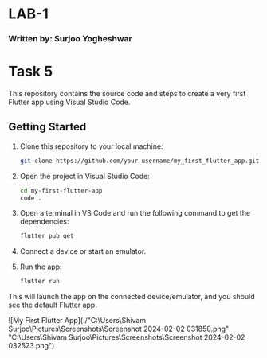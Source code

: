 
# LAB-1
### Written by: Surjoo Yogheshwar

# Task 5

This repository contains the source code and steps to create a very first Flutter app using Visual Studio Code.
## Getting Started

1. Clone this repository to your local machine:

    ```bash
    git clone https://github.com/your-username/my_first_flutter_app.git
    ```

2. Open the project in Visual Studio Code:

    ```bash
    cd my-first-flutter-app
    code .
    ```

3. Open a terminal in VS Code and run the following command to get the dependencies:

    ```bash
    flutter pub get
    ```

4. Connect a device or start an emulator.

5. Run the app:

    ```bash
    flutter run
    ```

This will launch the app on the connected device/emulator, and you should see the default Flutter app.

![My First Flutter App](./"C:\Users\Shivam Surjoo\Pictures\Screenshots\Screenshot 2024-02-02 031850.png"
"C:\Users\Shivam Surjoo\Pictures\Screenshots\Screenshot 2024-02-02 032523.png")


